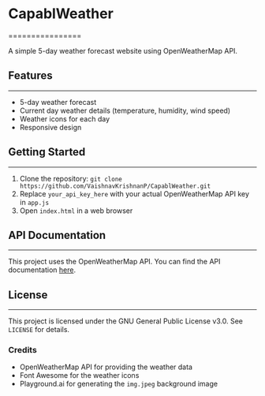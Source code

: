 # CapablWeather
================

A simple 5-day weather forecast website using OpenWeatherMap API.

## Features
--------

* 5-day weather forecast
* Current day weather details (temperature, humidity, wind speed)
* Weather icons for each day
* Responsive design

## Getting Started
---------------

1. Clone the repository: `git clone https://github.com/VaishnavKrishnanP/CapablWeather.git`
2. Replace `your_api_key_here` with your actual OpenWeatherMap API key in `app.js`
3. Open `index.html` in a web browser

## API Documentation
-----------------

This project uses the OpenWeatherMap API. You can find the API documentation [here](https://openweathermap.org/api).

## License
-------

This project is licensed under the GNU General Public License v3.0. See `LICENSE` for details.

### Credits

* OpenWeatherMap API for providing the weather data
* Font Awesome for the weather icons
* Playground.ai for generating the `img.jpeg` background image
